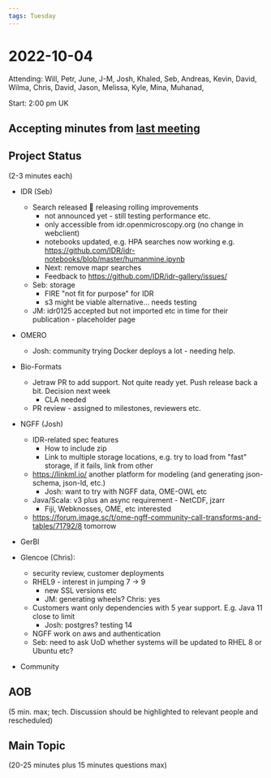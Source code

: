 ```yaml
---
tags: Tuesday
---
```


# 2022-10-04

Attending: Will, Petr, June, J-M, Josh, Khaled, Seb, Andreas, Kevin, David, Wilma, Chris, David, Jason, Melissa, Kyle, Mina, Muhanad, 

Start: 2:00 pm UK

## Accepting minutes from [last meeting](https://github.com/ome/meeting-minutes)

## Project Status

(2-3 minutes each)

- IDR (Seb)
  - Search released :tada:  releasing rolling improvements
      - not announced yet - still testing performance etc.
      - only accessible from idr.openmicroscopy.org (no change in webclient)
      - notebooks updated, e.g. HPA searches now working e.g. https://github.com/IDR/idr-notebooks/blob/master/humanmine.ipynb
      - Next: remove mapr searches
      - Feedback to https://github.com/IDR/idr-gallery/issues/ 
  - Seb: storage
    - FIRE "not fit for purpose" for IDR
    - s3 might be viable alternative... needs testing
  - JM: idr0125 accepted but not imported etc in time for their publication - placeholder page

- OMERO
    - Josh: community trying Docker deploys a lot - needing help.  

- Bio-Formats
    - Jetraw PR to add support. Not quite ready yet. Push release back a bit. Decision next week
        - CLA needed
    - PR review - assigned to milestones, reviewers etc.

- NGFF (Josh)
  - IDR-related spec features
      - How to include zip
      - Link to multiple storage locations, e.g. try to load from "fast" storage, if it fails, link from other
  - https://linkml.io/  another platform for modeling (and generating json-schema, json-ld, etc.)
      - Josh: want to try with NGFF data, OME-OWL etc
  - Java/Scala: v3 plus an async requirement - NetCDF, jzarr
      - Fiji, Webknosses, OME, etc interested
  - https://forum.image.sc/t/ome-ngff-community-call-transforms-and-tables/71792/8 tomorrow

- GerBI

- Glencoe (Chris):
    - security review, customer deployments
    - RHEL9 - interest in jumping 7 -> 9
        - new SSL versions etc
        - JM: generating wheels? Chris: yes
    - Customers want only dependencies with 5 year support. E.g. Java 11 close to limit
        - Josh: postgres? testing 14
    - NGFF work on aws and authentication
    - Seb: need to ask UoD whether systems will be updated to RHEL 8 or Ubuntu etc?

- Community

## AOB

(5 min. max; tech. Discussion should be highlighted to relevant people and rescheduled)

## Main Topic

(20-25 minutes plus 15 minutes questions max)

